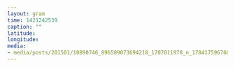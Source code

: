 ```yaml
---
layout: gram
time: 1421242539
caption: ""
latitude: 
longitude: 
media:
- media/posts/201501/10890746_896589073694218_1707011978_n_17841759676000351.jpg
---
```

